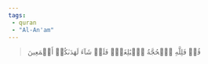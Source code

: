 ```yaml
---
tags: 
 - quran 
 - "Al-An'am"
---
```


> قُلۡ فَلِلَّهِ ٱلۡحُجَّةُ ٱلۡبَٰلِغَةُۖ فَلَوۡ شَآءَ لَهَدَىٰكُمۡ أَجۡمَعِينَ
